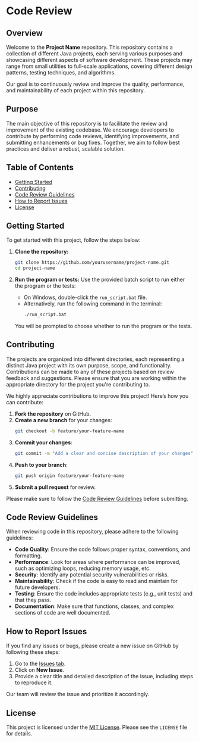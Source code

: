 # Code Review

## Overview

Welcome to the **Project Name** repository. This repository contains a collection of different Java projects, each serving various purposes and showcasing different aspects of software development. These projects may range from small utilities to full-scale applications, covering different design patterns, testing techniques, and algorithms.

Our goal is to continuously review and improve the quality, performance, and maintainability of each project within this repository.


## Purpose

The main objective of this repository is to facilitate the review and improvement of the existing codebase. We encourage developers to contribute by performing code reviews, identifying improvements, and submitting enhancements or bug fixes. Together, we aim to follow best practices and deliver a robust, scalable solution.

## Table of Contents
- [Getting Started](#getting-started)
- [Contributing](#contributing)
- [Code Review Guidelines](#code-review-guidelines)
- [How to Report Issues](#how-to-report-issues)
- [License](#license)

## Getting Started

To get started with this project, follow the steps below:

1. **Clone the repository:**
   ```bash
   git clone https://github.com/yourusername/project-name.git
   cd project-name


2. **Run the program or tests:**
   Use the provided batch script to run either the program or the tests:

   - On Windows, double-click the `run_script.bat` file.
   - Alternatively, run the following command in the terminal:
     ```bash
     ./run_script.bat
     ```

   You will be prompted to choose whether to run the program or the tests.

## Contributing

The projects are organized into different directories, each representing a distinct Java project with its own purpose, scope, and functionality. Contributions can be made to any of these projects based on review feedback and suggestions. Please ensure that you are working within the appropriate directory for the project you're contributing to.

We highly appreciate contributions to improve this project! Here’s how you can contribute:

1. **Fork the repository** on GitHub.
2. **Create a new branch** for your changes:
   ```bash
   git checkout -b feature/your-feature-name
   ```
3. **Commit your changes**:
   ```bash
   git commit -m "Add a clear and concise description of your changes"
   ```
4. **Push to your branch**:
   ```bash
   git push origin feature/your-feature-name
   ```
5. **Submit a pull request** for review.

Please make sure to follow the [Code Review Guidelines](#code-review-guidelines) before submitting.

## Code Review Guidelines

When reviewing code in this repository, please adhere to the following guidelines:

- **Code Quality**: Ensure the code follows proper syntax, conventions, and formatting.
- **Performance**: Look for areas where performance can be improved, such as optimizing loops, reducing memory usage, etc.
- **Security**: Identify any potential security vulnerabilities or risks.
- **Maintainability**: Check if the code is easy to read and maintain for future developers.
- **Testing**: Ensure the code includes appropriate tests (e.g., unit tests) and that they pass.
- **Documentation**: Make sure that functions, classes, and complex sections of code are well documented.

## How to Report Issues

If you find any issues or bugs, please create a new issue on GitHub by following these steps:

1. Go to the [Issues tab](https://github.com/montahaee/codeReview/issues).
2. Click on **New Issue**.
3. Provide a clear title and detailed description of the issue, including steps to reproduce it.

Our team will review the issue and prioritize it accordingly.

## License

This project is licensed under the [MIT License](LICENSE). Please see the `LICENSE` file for details.